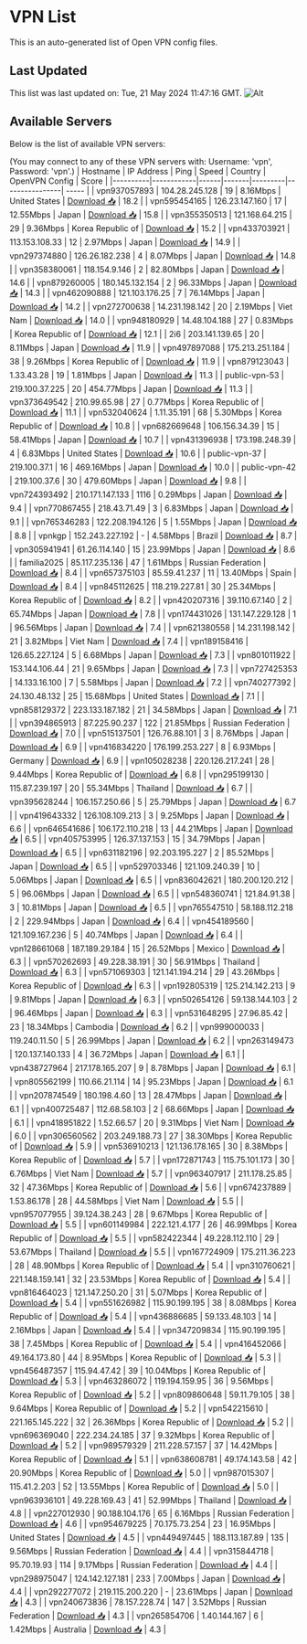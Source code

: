 # VPN List

This is an auto-generated list of Open VPN config files.

## Last Updated

This list was last updated on: Tue, 21 May 2024 11:47:16 GMT.
![Alt](https://repobeats.axiom.co/api/embed/186b98318ef1479477931607c1ad7d823f12451f.svg "Repobeats analytics image")

## Available Servers

Below is the list of available VPN servers:

(You may connect to any of these VPN servers with: Username: 'vpn', Password: 'vpn'.)
| Hostname | IP Address | Ping | Speed | Country | OpenVPN Config | Score |
|----------|------------|------|-------|---------|----------------| ----- |
| vpn937057893 | 104.28.245.128 | 19 | 8.16Mbps | United States | [Download 📥](./configs/server_0_US.ovpn) | 18.2 |
| vpn595454165 | 126.23.147.160 | 17 | 12.55Mbps | Japan | [Download 📥](./configs/server_1_JP.ovpn) | 15.8 |
| vpn355350513 | 121.168.64.215 | 29 | 9.36Mbps | Korea Republic of | [Download 📥](./configs/server_2_KR.ovpn) | 15.2 |
| vpn433703921 | 113.153.108.33 | 12 | 2.97Mbps | Japan | [Download 📥](./configs/server_3_JP.ovpn) | 14.9 |
| vpn297374880 | 126.26.182.238 | 4 | 8.07Mbps | Japan | [Download 📥](./configs/server_4_JP.ovpn) | 14.8 |
| vpn358380061 | 118.154.9.146 | 2 | 82.80Mbps | Japan | [Download 📥](./configs/server_5_JP.ovpn) | 14.6 |
| vpn879260005 | 180.145.132.154 | 2 | 96.33Mbps | Japan | [Download 📥](./configs/server_6_JP.ovpn) | 14.3 |
| vpn462090888 | 121.103.176.25 | 7 | 76.14Mbps | Japan | [Download 📥](./configs/server_7_JP.ovpn) | 14.2 |
| vpn272700638 | 14.231.198.142 | 20 | 2.19Mbps | Viet Nam | [Download 📥](./configs/server_8_VN.ovpn) | 14.0 |
| vpn948180929 | 14.48.104.188 | 27 | 0.83Mbps | Korea Republic of | [Download 📥](./configs/server_9_KR.ovpn) | 12.1 |
| 2i6 | 203.141.139.65 | 20 | 8.11Mbps | Japan | [Download 📥](./configs/server_10_JP.ovpn) | 11.9 |
| vpn497897088 | 175.213.251.184 | 38 | 9.26Mbps | Korea Republic of | [Download 📥](./configs/server_11_KR.ovpn) | 11.9 |
| vpn879123043 | 1.33.43.28 | 19 | 1.81Mbps | Japan | [Download 📥](./configs/server_12_JP.ovpn) | 11.3 |
| public-vpn-53 | 219.100.37.225 | 20 | 454.77Mbps | Japan | [Download 📥](./configs/server_13_JP.ovpn) | 11.3 |
| vpn373649542 | 210.99.65.98 | 27 | 0.77Mbps | Korea Republic of | [Download 📥](./configs/server_14_KR.ovpn) | 11.1 |
| vpn532040624 | 1.11.35.191 | 68 | 5.30Mbps | Korea Republic of | [Download 📥](./configs/server_15_KR.ovpn) | 10.8 |
| vpn682669648 | 106.156.34.39 | 15 | 58.41Mbps | Japan | [Download 📥](./configs/server_16_JP.ovpn) | 10.7 |
| vpn431396938 | 173.198.248.39 | 4 | 6.83Mbps | United States | [Download 📥](./configs/server_17_US.ovpn) | 10.6 |
| public-vpn-37 | 219.100.37.1 | 16 | 469.16Mbps | Japan | [Download 📥](./configs/server_18_JP.ovpn) | 10.0 |
| public-vpn-42 | 219.100.37.6 | 30 | 479.60Mbps | Japan | [Download 📥](./configs/server_19_JP.ovpn) | 9.8 |
| vpn724393492 | 210.171.147.133 | 1116 | 0.29Mbps | Japan | [Download 📥](./configs/server_20_JP.ovpn) | 9.4 |
| vpn770867455 | 218.43.71.49 | 3 | 6.83Mbps | Japan | [Download 📥](./configs/server_21_JP.ovpn) | 9.1 |
| vpn765346283 | 122.208.194.126 | 5 | 1.55Mbps | Japan | [Download 📥](./configs/server_22_JP.ovpn) | 8.8 |
| vpnkgp | 152.243.227.192 | - | 4.58Mbps | Brazil | [Download 📥](./configs/server_23_BR.ovpn) | 8.7 |
| vpn305941941 | 61.26.114.140 | 15 | 23.99Mbps | Japan | [Download 📥](./configs/server_24_JP.ovpn) | 8.6 |
| familia2025 | 85.117.235.136 | 47 | 1.61Mbps | Russian Federation | [Download 📥](./configs/server_25_RU.ovpn) | 8.4 |
| vpn657375103 | 85.59.41.237 | 11 | 13.40Mbps | Spain | [Download 📥](./configs/server_26_ES.ovpn) | 8.4 |
| vpn845112625 | 118.219.227.81 | 30 | 25.34Mbps | Korea Republic of | [Download 📥](./configs/server_27_KR.ovpn) | 8.2 |
| vpn420207316 | 39.110.67.140 | 2 | 65.74Mbps | Japan | [Download 📥](./configs/server_28_JP.ovpn) | 7.8 |
| vpn174431026 | 131.147.229.128 | 1 | 96.56Mbps | Japan | [Download 📥](./configs/server_29_JP.ovpn) | 7.4 |
| vpn621380558 | 14.231.198.142 | 21 | 3.82Mbps | Viet Nam | [Download 📥](./configs/server_30_VN.ovpn) | 7.4 |
| vpn189158416 | 126.65.227.124 | 5 | 6.68Mbps | Japan | [Download 📥](./configs/server_31_JP.ovpn) | 7.3 |
| vpn801011922 | 153.144.106.44 | 21 | 9.65Mbps | Japan | [Download 📥](./configs/server_32_JP.ovpn) | 7.3 |
| vpn727425353 | 14.133.16.100 | 7 | 5.58Mbps | Japan | [Download 📥](./configs/server_33_JP.ovpn) | 7.2 |
| vpn740277392 | 24.130.48.132 | 25 | 15.68Mbps | United States | [Download 📥](./configs/server_34_US.ovpn) | 7.1 |
| vpn858129372 | 223.133.187.182 | 21 | 34.58Mbps | Japan | [Download 📥](./configs/server_35_JP.ovpn) | 7.1 |
| vpn394865913 | 87.225.90.237 | 122 | 21.85Mbps | Russian Federation | [Download 📥](./configs/server_36_RU.ovpn) | 7.0 |
| vpn515137501 | 126.76.88.101 | 3 | 8.76Mbps | Japan | [Download 📥](./configs/server_37_JP.ovpn) | 6.9 |
| vpn416834220 | 176.199.253.227 | 8 | 6.93Mbps | Germany | [Download 📥](./configs/server_38_DE.ovpn) | 6.9 |
| vpn105028238 | 220.126.217.241 | 28 | 9.44Mbps | Korea Republic of | [Download 📥](./configs/server_39_KR.ovpn) | 6.8 |
| vpn295199130 | 115.87.239.197 | 20 | 55.34Mbps | Thailand | [Download 📥](./configs/server_40_TH.ovpn) | 6.7 |
| vpn395628244 | 106.157.250.66 | 5 | 25.79Mbps | Japan | [Download 📥](./configs/server_41_JP.ovpn) | 6.7 |
| vpn419643332 | 126.108.109.213 | 3 | 9.25Mbps | Japan | [Download 📥](./configs/server_42_JP.ovpn) | 6.6 |
| vpn646541686 | 106.172.110.218 | 13 | 44.21Mbps | Japan | [Download 📥](./configs/server_43_JP.ovpn) | 6.5 |
| vpn405753995 | 126.37.137.153 | 15 | 34.79Mbps | Japan | [Download 📥](./configs/server_44_JP.ovpn) | 6.5 |
| vpn631182196 | 92.203.195.227 | 2 | 85.52Mbps | Japan | [Download 📥](./configs/server_45_JP.ovpn) | 6.5 |
| vpn529703346 | 121.109.240.39 | 10 | 5.06Mbps | Japan | [Download 📥](./configs/server_46_JP.ovpn) | 6.5 |
| vpn836042621 | 180.200.120.212 | 5 | 96.06Mbps | Japan | [Download 📥](./configs/server_47_JP.ovpn) | 6.5 |
| vpn548360741 | 121.84.91.38 | 3 | 10.81Mbps | Japan | [Download 📥](./configs/server_48_JP.ovpn) | 6.5 |
| vpn765547510 | 58.188.112.218 | 2 | 229.94Mbps | Japan | [Download 📥](./configs/server_49_JP.ovpn) | 6.4 |
| vpn454189560 | 121.109.167.236 | 5 | 40.74Mbps | Japan | [Download 📥](./configs/server_50_JP.ovpn) | 6.4 |
| vpn128661068 | 187.189.29.184 | 15 | 26.52Mbps | Mexico | [Download 📥](./configs/server_51_MX.ovpn) | 6.3 |
| vpn570262693 | 49.228.38.191 | 30 | 56.91Mbps | Thailand | [Download 📥](./configs/server_52_TH.ovpn) | 6.3 |
| vpn571069303 | 121.141.194.214 | 29 | 43.26Mbps | Korea Republic of | [Download 📥](./configs/server_53_KR.ovpn) | 6.3 |
| vpn192805319 | 125.214.142.213 | 9 | 9.81Mbps | Japan | [Download 📥](./configs/server_54_JP.ovpn) | 6.3 |
| vpn502654126 | 59.138.144.103 | 2 | 96.46Mbps | Japan | [Download 📥](./configs/server_55_JP.ovpn) | 6.3 |
| vpn531648295 | 27.96.85.42 | 23 | 18.34Mbps | Cambodia | [Download 📥](./configs/server_56_KH.ovpn) | 6.2 |
| vpn999000033 | 119.240.11.50 | 5 | 26.99Mbps | Japan | [Download 📥](./configs/server_57_JP.ovpn) | 6.2 |
| vpn263149473 | 120.137.140.133 | 4 | 36.72Mbps | Japan | [Download 📥](./configs/server_58_JP.ovpn) | 6.1 |
| vpn438727964 | 217.178.165.207 | 9 | 8.78Mbps | Japan | [Download 📥](./configs/server_59_JP.ovpn) | 6.1 |
| vpn805562199 | 110.66.21.114 | 14 | 95.23Mbps | Japan | [Download 📥](./configs/server_60_JP.ovpn) | 6.1 |
| vpn207874549 | 180.198.4.60 | 13 | 28.47Mbps | Japan | [Download 📥](./configs/server_61_JP.ovpn) | 6.1 |
| vpn400725487 | 112.68.58.103 | 2 | 68.66Mbps | Japan | [Download 📥](./configs/server_62_JP.ovpn) | 6.1 |
| vpn418951822 | 1.52.66.57 | 20 | 9.31Mbps | Viet Nam | [Download 📥](./configs/server_63_VN.ovpn) | 6.0 |
| vpn306560562 | 203.249.188.73 | 27 | 38.30Mbps | Korea Republic of | [Download 📥](./configs/server_64_KR.ovpn) | 5.9 |
| vpn536910213 | 121.136.178.165 | 30 | 8.38Mbps | Korea Republic of | [Download 📥](./configs/server_65_KR.ovpn) | 5.7 |
| vpn172871743 | 115.75.101.173 | 30 | 6.76Mbps | Viet Nam | [Download 📥](./configs/server_66_VN.ovpn) | 5.7 |
| vpn963407917 | 211.178.25.85 | 32 | 47.36Mbps | Korea Republic of | [Download 📥](./configs/server_67_KR.ovpn) | 5.6 |
| vpn674237889 | 1.53.86.178 | 28 | 44.58Mbps | Viet Nam | [Download 📥](./configs/server_68_VN.ovpn) | 5.5 |
| vpn957077955 | 39.124.38.243 | 28 | 9.67Mbps | Korea Republic of | [Download 📥](./configs/server_69_KR.ovpn) | 5.5 |
| vpn601149984 | 222.121.4.177 | 26 | 46.99Mbps | Korea Republic of | [Download 📥](./configs/server_70_KR.ovpn) | 5.5 |
| vpn582422344 | 49.228.112.110 | 29 | 53.67Mbps | Thailand | [Download 📥](./configs/server_71_TH.ovpn) | 5.5 |
| vpn167724909 | 175.211.36.223 | 28 | 48.90Mbps | Korea Republic of | [Download 📥](./configs/server_72_KR.ovpn) | 5.4 |
| vpn310760621 | 221.148.159.141 | 32 | 23.53Mbps | Korea Republic of | [Download 📥](./configs/server_73_KR.ovpn) | 5.4 |
| vpn816464023 | 121.147.250.20 | 31 | 5.07Mbps | Korea Republic of | [Download 📥](./configs/server_74_KR.ovpn) | 5.4 |
| vpn551626982 | 115.90.199.195 | 38 | 8.08Mbps | Korea Republic of | [Download 📥](./configs/server_75_KR.ovpn) | 5.4 |
| vpn436886685 | 59.133.48.103 | 14 | 2.16Mbps | Japan | [Download 📥](./configs/server_76_JP.ovpn) | 5.4 |
| vpn347209834 | 115.90.199.195 | 38 | 7.45Mbps | Korea Republic of | [Download 📥](./configs/server_77_KR.ovpn) | 5.4 |
| vpn416452066 | 49.164.173.80 | 44 | 8.95Mbps | Korea Republic of | [Download 📥](./configs/server_78_KR.ovpn) | 5.3 |
| vpn456487357 | 115.94.47.42 | 39 | 10.04Mbps | Korea Republic of | [Download 📥](./configs/server_79_KR.ovpn) | 5.3 |
| vpn463286072 | 119.194.159.95 | 36 | 9.56Mbps | Korea Republic of | [Download 📥](./configs/server_80_KR.ovpn) | 5.2 |
| vpn809860648 | 59.11.79.105 | 38 | 9.64Mbps | Korea Republic of | [Download 📥](./configs/server_81_KR.ovpn) | 5.2 |
| vpn542215610 | 221.165.145.222 | 32 | 26.36Mbps | Korea Republic of | [Download 📥](./configs/server_82_KR.ovpn) | 5.2 |
| vpn696369040 | 222.234.24.185 | 37 | 9.32Mbps | Korea Republic of | [Download 📥](./configs/server_83_KR.ovpn) | 5.2 |
| vpn989579329 | 211.228.57.157 | 37 | 14.42Mbps | Korea Republic of | [Download 📥](./configs/server_84_KR.ovpn) | 5.1 |
| vpn638608781 | 49.174.143.58 | 42 | 20.90Mbps | Korea Republic of | [Download 📥](./configs/server_85_KR.ovpn) | 5.0 |
| vpn987015307 | 115.41.2.203 | 52 | 13.55Mbps | Korea Republic of | [Download 📥](./configs/server_86_KR.ovpn) | 5.0 |
| vpn963936101 | 49.228.169.43 | 41 | 52.99Mbps | Thailand | [Download 📥](./configs/server_87_TH.ovpn) | 4.8 |
| vpn227012930 | 90.188.104.176 | 65 | 6.16Mbps | Russian Federation | [Download 📥](./configs/server_88_RU.ovpn) | 4.6 |
| vpn954679225 | 70.175.73.254 | 23 | 16.95Mbps | United States | [Download 📥](./configs/server_89_US.ovpn) | 4.5 |
| vpn449497445 | 188.113.187.89 | 135 | 9.56Mbps | Russian Federation | [Download 📥](./configs/server_90_RU.ovpn) | 4.4 |
| vpn315844718 | 95.70.19.93 | 114 | 9.17Mbps | Russian Federation | [Download 📥](./configs/server_91_RU.ovpn) | 4.4 |
| vpn298975047 | 124.142.127.181 | 233 | 7.00Mbps | Japan | [Download 📥](./configs/server_92_JP.ovpn) | 4.4 |
| vpn292277072 | 219.115.200.220 | - | 23.61Mbps | Japan | [Download 📥](./configs/server_93_JP.ovpn) | 4.3 |
| vpn240673836 | 78.157.228.74 | 147 | 3.52Mbps | Russian Federation | [Download 📥](./configs/server_94_RU.ovpn) | 4.3 |
| vpn265854706 | 1.40.144.167 | 6 | 1.42Mbps | Australia | [Download 📥](./configs/server_95_AU.ovpn) | 4.3 |
